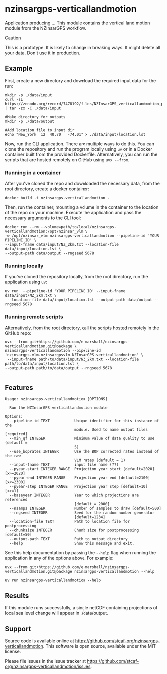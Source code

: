 # nzinsargps-verticallandmotion

Application producing ...
This module contains the vertical land motion module from the NZInsarGPS workflow.

> [!CAUTION]
> This is a prototype. It is likely to change in breaking ways. It might delete all your data. Don't use it in production.

## Example

First, create a new directory and download the required input data for the run:
```shell
mkdir -p ./data/input
curl -sL https://zenodo.org/record/7478192/files/NZInsarGPS_verticallandmotion_preprocess_data.tgz | tar -zx -C ./data/input

#Make directory for outputs
mkdir -p ./data/output

#Add location file to input dir
echo "New_York	12	40.70	-74.01" > ./data/input/location.lst
```

Now, run the CLI application. There are multiple ways to do this. You can clone the repository and run the program locally using `uv` or in a Docker container built from the provided Dockerfile. Alternatively, you can run the scripts that are hosted remotely on GitHub using `uvx --from`.

### Running in a container

After you've cloned the repo and downloaded the necessary data, from the root directory, create a docker container:
```shell
docker build -t nzinsargps-verticallandmotion .
```

Then, run the container, mounting a volume in the container to the location of the repo on your machine. Execute the application and pass the necessary arguments to the CLI tool:
```shell
docker run --rm --volume=path/to/local/nzinsargps-verticallandmotion:/opt/nzinsar_vlm \
-w /opt/nzinsar_vlm nzinsargps-verticallandmotion --pipeline-id 'YOUR PIPELINE ID' \
--input-fname data/input/NZ_2km.txt --location-file data/input/location.lst \
--output-path data/output --rngseed 5678
```
### Running locally

If you've cloned the repository locally, from the root directory, run the application using `uv`:
```shell
uv run  --pipeline-id 'YOUR PIPELINE ID' --input-fname data/input/NZ_2km.txt \
 --location-file data/input/location.lst --output-path data/output --rngseed 5678
```

### Running remote scripts
Alternatively, from the root directory, call the scripts hosted remotely in the GitHub repo:
```shell
uvx --from git+https://github.com/e-marshall/nzinsargps-verticallandmotion.git@package \
nzinsargps-verticallandmotion --pipeline-id 'nzinsargps.vlm.nzinsargpsvlm.NZInsarGPS.verticallandmotion' \
 --input-fname path/to/data/input/NZ_2km.txt --location-file path/to/data/input/location.lst \
--output-path path/to/data/output --rngseed 5678
 
```

## Features 
```shell
Usage: nzinsargps-verticallandmotion [OPTIONS]

  Run the NZInsarGPS verticallandmotion module

Options:
  --pipeline-id TEXT           Unique identifier for this instance of the
                               module. Used to name output files  [required]
  --min_qf INTEGER             Minimum value of data quality to use (default =
                               5)
  --use_boprates INTEGER       Use the BOP corrected rates instead of the raw
                               VLM rates (default = 1)
  --input-fname TEXT           input file name (??)
  --pyear-start INTEGER RANGE  Projection year start [default=2020]  [x>=2020]
  --pyear-end INTEGER RANGE    Projection year end [default=2100]  [x<=2300]
  --pyear-step INTEGER RANGE   Projection year step [default=10]  [x>=1]
  --baseyear INTEGER           Year to which projections are referenced
                               [default = 2000]
  --nsamps INTEGER             Number of samples to draw [default=500]
  --rngseed INTEGER            Seed for the random number generator
                               [default=1234]
  --location-file TEXT         Path to location file for postprocessing
  --chunksize INTEGER          Chunk size for postprocessing [default=50]
  --output-path TEXT           Path to output directory
  --help                       Show this message and exit.
  ```

See this help documentation by passing the `--help` flag when running the application in any of the options above. For example: 

```shell
uvx --from git+https://github.com/e-marshall/nzinsargps-verticallandmotion.git@package nzinsargps-verticallandmotion --help
```   

```shell
uv run nzinsargps-verticallandmotion --help
```

## Results
If this module runs successfully, a single netCDF containing projections of local sea level change will appear in ./data/output. 

## Support
Source code is available online at https://github.com/stcaf-org/nzinsargps-verticallandmotion. This software is open source, available under the MIT license.

Please file issues in the issue tracker at https://github.com/stcaf-org/nzinsargps-verticallandmotion/issues.
